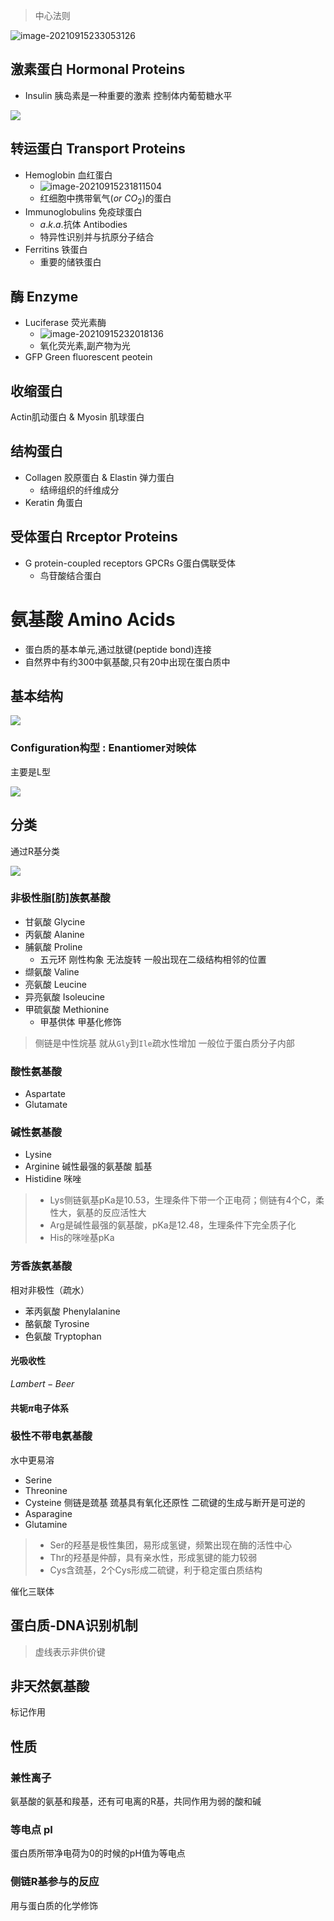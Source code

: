 > 中心法则

![image-20210915233053126](image/image-20210915233053126.png)

## 激素蛋白 Hormonal Proteins

+ Insulin 胰岛素是一种重要的激素 控制体内葡萄糖水平

![](image/Schematic-diagram-of-the-insulin-signaling-pathway-Binding-of-insulin-to-the-a-subunit.png)

## 转运蛋白 Transport Proteins

+ Hemoglobin 血红蛋白
    + ![image-20210915231811504](image/image-20210915231811504.png)
    + 红细胞中携带氧气($or \ CO_2$)的蛋白
+ Immunoglobulins 免疫球蛋白
    + $a.k.a.$抗体 Antibodies
    + 特异性识别并与抗原分子结合
+ Ferritins 铁蛋白
  + 重要的储铁蛋白

## 酶 Enzyme
+ Luciferase 荧光素酶
    + ![image-20210915232018136](image/image-20210915232018136.png)
    + 氧化荧光素,副产物为光
+ GFP Green fluorescent peotein

## 收缩蛋白

Actin肌动蛋白 & Myosin 肌球蛋白

## 结构蛋白
+ Collagen 胶原蛋白 & Elastin 弹力蛋白
    + 结缔组织的纤维成分
+ Keratin 角蛋白

## 受体蛋白 Rrceptor Proteins

+ G protein-coupled receptors   GPCRs   G蛋白偶联受体
    + 鸟苷酸结合蛋白

# 氨基酸 Amino Acids

+   蛋白质的基本单元,通过肽键(peptide bond)连接
+   自然界中有约300中氨基酸,只有20中出现在蛋白质中

## 基本结构

![](image/AminoAcids.png)

### Configuration构型 : Enantiomer对映体

主要是L型

![](image/image-20210622090859881.png)

## 分类

通过R基分类

![](image/Classification-of-amino-acids-on-the-basis-of-R-group.jpg)

### 非极性脂[肪]族氨基酸

+ 甘氨酸 Glycine
+ 丙氨酸 Alanine
+ 脯氨酸 Proline 
    + 五元环 刚性构象 无法旋转 一般出现在二级结构相邻的位置
+ 缬氨酸 Valine
+ 亮氨酸 Leucine
+ 异亮氨酸 Isoleucine
+ 甲硫氨酸 Methionine
    + 甲基供体 甲基化修饰


> 侧链是中性烷基
> 就从`Gly`到`Ile`疏水性增加
> 一般位于蛋白质分子内部

### 酸性氨基酸

+ Aspartate
+ Glutamate

### 碱性氨基酸
+ Lysine
+ Arginine 碱性最强的氨基酸  胍基
+ Histidine 咪唑

> + Lys侧链氨基pKa是10.53，生理条件下带一个正电荷；侧链有4个C，柔性大，氨基的反应活性大
> + Arg是碱性最强的氨基酸，pKa是12.48，生理条件下完全质子化
> + His的咪唑基pKa


### 芳香族氨基酸
相对非极性（疏水）
+ 苯丙氨酸 Phenylalanine
+ 酪氨酸 Tyrosine
+ 色氨酸 Tryptophan

#### 光吸收性
$Lambert-Beer$

#### 共轭$\pi$电子体系

### 极性不带电氨基酸
水中更易溶
+ Serine
+ Threonine
+ Cysteine 侧链是巯基 巯基具有氧化还原性 二硫键的生成与断开是可逆的
+ Asparagine
+ Glutamine

> + Ser的羟基是极性集团，易形成氢键，频繁出现在酶的活性中心
> + Thr的羟基是仲醇，具有亲水性，形成氢键的能力较弱
> + Cys含巯基，2个Cys形成二硫键，利于稳定蛋白质结构

催化三联体

## 蛋白质-DNA识别机制
> 虚线表示非供价键

## 非天然氨基酸
标记作用 

## 性质
### 兼性离子
氨基酸的氨基和羧基，还有可电离的R基，共同作用为弱的酸和碱

### 等电点 pI
蛋白质所带净电荷为0的时候的pH值为等电点

### 侧链R基参与的反应
用与蛋白质的化学修饰
